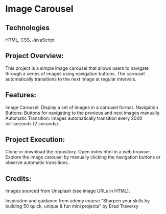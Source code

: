 # Image Carousel

## Technologies

HTML, CSS, JavaScript

## Project Overview:

This project is a simple image carousel that allows users to navigate through a series of images using navigation buttons. The carousel automatically transitions to the next image at regular intervals.

## Features:

Image Carousel: Display a set of images in a carousel format.
Navigation Buttons: Buttons for navigating to the previous and next images manually.
Automatic Transition: Images automatically transition every 2000 milliseconds (2 seconds).

## Project Execution:

Clone or download the repository.
Open index.html in a web browser.
Explore the image carousel by manually clicking the navigation buttons or observe automatic transitions.

## Credits:

Images sourced from Unsplash (see image URLs in HTML).

Inspiration and guidance from udemy course "Sharpen your skills by building 50 quick, unique & fun mini projects" by Brad Traversy
